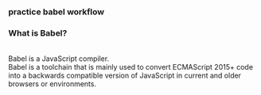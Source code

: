 <h3>practice babel workflow</h3>

<h3>What is Babel?</h3> <br>
Babel is a JavaScript compiler. <br>
Babel is a toolchain that is mainly used to convert ECMAScript 2015+ code into a backwards compatible version of JavaScript in current and older browsers or environments.
